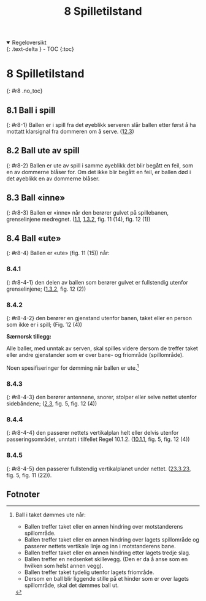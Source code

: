 ﻿---
title: 8 Spilletilstand
parent: Kapittel 4 - Spillehandlinger
nav_order: 8
---
<details open markdown="block">
  <summary>
    Regeloversikt
  </summary>
  {: .text-delta }
- TOC
{:toc}
</details>

# 8 Spilletilstand
{: #r8 .no_toc}

## 8.1 Ball i spill
{: #r8-1}
Ballen er i spill fra det øyeblikk serveren slår ballen etter først å ha mottatt klarsignal fra 
dommeren om å serve.
([12.3](../para12/#r12-3))

## 8.2 Ball ute av spill
{: #r8-2}
Ballen er ute av spill i samme øyeblikk det blir begått en feil, som en av dommerne 
blåser for. Om det ikke blir begått en feil, er ballen død i det øyeblikk en av dommerne 
blåser.

## 8.3 Ball «inne»
{: #r8-3}
Ballen er «inne» når den berører gulvet på spillebanen, grenselinjene medregnet. 
([1.1](../para1/#r1-1), [1.3.2](../para1/#r1-3-2), fig. 11 (14), fig. 12 (1))

## 8.4 Ball «ute»
{: #r8-4}
Ballen er «ute» (fig. 11 (15)) når:

### 8.4.1 
{: #r8-4-1}
den delen av ballen som berører gulvet er fullstendig utenfor grenselinjene; 
([1.3.2](../para1/#r1-3-2), fig. 12 (2))

### 8.4.2 
{: #r8-4-2}
den berører en gjenstand utenfor banen, taket eller en person som ikke er i spill; 
(Fig. 12 (4))

**Særnorsk tillegg:**

Alle baller, med unntak av serven, skal spilles videre dersom de treffer taket
eller andre gjenstander som er over bane- og friområde (spillområde).

Noen spesifiseringer for dømming når ballen er ute.[^1]

### 8.4.3
{: #r8-4-3}
den berører antennene, snorer, stolper eller selve nettet utenfor sidebåndene; 
([2.3](../para2/#r2-3), fig. 5, fig. 12 (4))

### 8.4.4
{: #r8-4-4}
den passerer nettets vertikalplan helt eller delvis utenfor passeringsområdet, unntatt i 
tilfellet Regel 10.1.2.
([10.1.1](../para10/#r10-1-1), fig. 5, fig. 12 (4))

### 8.4.5
{: #r8-4-5}
den passerer fullstendig vertikalplanet under nettet.
([23.3.23](../para23/#r23-3-23), fig. 5, fig. 11 (22)).


## Fotnoter

[^1]:
    Ball i taket dømmes ute når:

    - Ballen treffer taket eller en annen hindring over motstanderens spillområde.
    - Ballen treffer taket eller en annen hindring over lagets spillområde og
      passerer nettets vertikale linje og inn i motstanderens bane.
    - Ballen treffer taket eller en annen hindring etter lagets tredje slag.
    - Ballen treffer en nedsenket skillevegg. (Den er da å anse som en hvilken
      som helst annen vegg).
    - Ballen treffer taket tydelig utenfor lagets friområde.
    - Dersom en ball blir liggende stille på et hinder som er over lagets
      spillområde, skal det dømmes ball ut.

